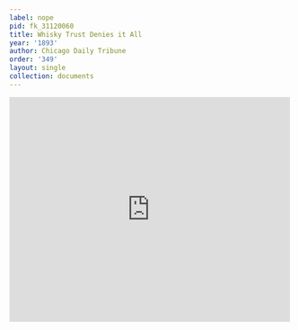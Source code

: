 ```yaml
---
label: nope
pid: fk_31120060
title: Whisky Trust Denies it All
year: '1893'
author: Chicago Daily Tribune
order: '349'
layout: single
collection: documents
---
```

<iframe src="https://northwestern.app.box.com/embed/s/neylgff3o8wers7i1z4n1qc6s2fk4osf?sortColumn=date&view=list" width="500" height="400" frameborder="0" allowfullscreen webkitallowfullscreen msallowfullscreen></iframe>
